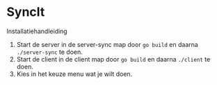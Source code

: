 # SyncIt

Installatiehandleiding

1. Start de server in de server-sync map door `go build` en daarna `./server-sync` te doen.
2. Start de client in de client map door `go build` en daarna `./client` te doen.
3. Kies in het keuze menu wat je wilt doen.

